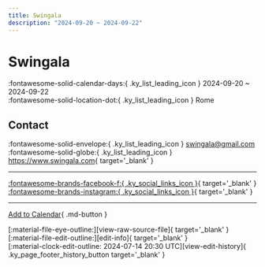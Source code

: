 ```yaml
---
title: Swingala
description: "2024-09-20 ~ 2024-09-22"
---
```


# Swingala 

:fontawesome-solid-calendar-days:{ .ky_list_leading_icon } 2024-09-20 ~ 2024-09-22  
:fontawesome-solid-location-dot:{ .ky_list_leading_icon } Rome  

## Contact

:fontawesome-solid-envelope:{ .ky_list_leading_icon } <swingala@gmail.com>  
:fontawesome-solid-globe:{ .ky_list_leading_icon } <https://www.swingala.com>{ target='_blank' }  

---

 [:fontawesome-brands-facebook-f:{ .ky_social_links_icon }](https://www.facebook.com/swingala){ target='_blank' } [:fontawesome-brands-instagram:{ .ky_social_links_icon }](https://instagram.com/swingala_festival){ target='_blank' }

---

[Add to Calendar](https://swing.news/ics/en/2024/it/swingala-2024.ics){ .md-button }

<div class="ky_page_footer" markdown>
<div class="ky_page_footer_trailing" markdown="span">
[:material-file-eye-outline:][view-raw-source-file]{ target='_blank' }
[:material-file-edit-outline:][edit-info]{ target='_blank' }
</div>
<div class="ky_page_footer_leading" markdown="span">
[:material-clock-edit-outline: 2024-07-14 20:30 UTC][view-edit-history]{ .ky_page_footer_history_button target='_blank' }
</div>
</div>

[view-raw-source-file]: https://github.com/swingdance/events/blob/main/2024/it/swingala-2024.json "View Raw Source File"
[edit-info]: https://github.com/swingdance/events/issues/new?assignees=&labels=update+event&projects=&template=03-update_entity.yml&title=%5B2024%2Fit%5D%20Swingala&region=it&year=2024&id=swingala-2024&name=Swingala&org_id= "Edit Info"

[view-edit-history]: https://github.com/swingdance/events/commits/main/2024/it/swingala-2024.json "View Edit History"

